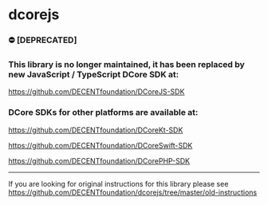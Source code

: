 # dcorejs

### :no_entry: [DEPRECATED]
### This library is no longer maintained, it has been replaced by new JavaScript / TypeScript DCore SDK at:
https://github.com/DECENTfoundation/DCoreJS-SDK

### DCore SDKs for other platforms are available at:

https://github.com/DECENTfoundation/DCoreKt-SDK

https://github.com/DECENTfoundation/DCoreSwift-SDK

https://github.com/DECENTfoundation/DCorePHP-SDK

---
If you are looking for original instructions for this library please see https://github.com/DECENTfoundation/dcorejs/tree/master/old-instructions
